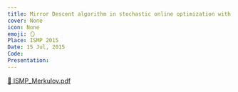 ```yaml
---
title: Mirror Descent algorithm in stochastic online optimization with noisy first order oracle
cover: None
icon: None
emoji: 🪞
Place: ISMP 2015
Date: 15 Jul, 2015
Code: 
Presentation: 
---
```


[📎 ISMP_Merkulov.pdf](https://merkulov.top/Teaching/Talks/Mirror_Descent_algorithm_in_stochastic_online_optimization_with_noisy_first_order_oracle/ISMP_Merkulov.pdf)
